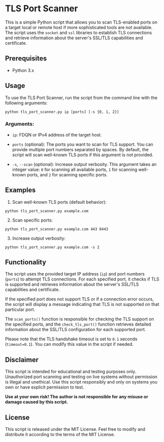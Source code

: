# TLS Port Scanner

This is a simple Python script that allows you to scan TLS-enabled ports on a target local or remote host if more sophisticated tools are not available. The script uses the `socket` and `ssl` libraries to establish TLS connections and retrieve information about the server's SSL/TLS capabilities and certificate.

## Prerequisites

- Python 3.x

## Usage

To use the TLS Port Scanner, run the script from the command line with the following arguments:

```
python tls_port_scanner.py ip [ports] [-s {0, 1, 2}]
```

### Arguments:

- `ip`: FDQN or IPv4 address of the target host.

- `ports` (optional): The ports you want to scan for TLS support. You can provide multiple port numbers separated by spaces. By default, the script will scan well-known TLS ports if this argument is not provided.

- `-s`, `--scan` (optional): Increase output verbosity. This argument takes an integer value: `0` for scanning all available ports, `1` for scanning well-known ports, and `2` for scanning specific ports.

## Examples

1. Scan well-known TLS ports (default behavior):

```
python tls_port_scanner.py example.com
```

2. Scan specific ports:

```
python tls_port_scanner.py example.com 443 8443
```

3. Increase output verbosity:

```
python tls_port_scanner.py example.com -s 2
```

## Functionality

The script uses the provided target IP address (`ip`) and port numbers (`ports`) to attempt TLS connections. For each specified port, it checks if TLS is supported and retrieves information about the server's SSL/TLS capabilities and certificate.

If the specified port does not support TLS or if a connection error occurs, the script will display a message indicating that TLS is not supported on that particular port.

The `scan_ports()` function is responsible for checking the TLS support on the specified ports, and the `check_tls_port()` function retrieves detailed information about the SSL/TLS configuration for each supported port.

Please note that the TLS handshake timeout is set to `0.1` seconds (`timeout=0.1`). You can modify this value in the script if needed.

## Disclaimer

This script is intended for educational and testing purposes only. Unauthorized port scanning and testing on live systems without permission is illegal and unethical. Use this script responsibly and only on systems you own or have explicit permission to test.

**Use at your own risk! The author is not responsible for any misuse or damage caused by this script.**

## License

This script is released under the MIT License. Feel free to modify and distribute it according to the terms of the MIT License.
